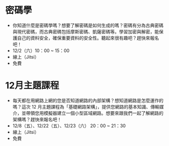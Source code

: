 # 密碼學

*   你知道什麼是密碼學嗎？想要了解密碼是如何生成的嗎？密碼有分為古典密碼與現代密碼，而古典密碼包括摩斯密碼、凱薩密碼等。學習加密與解密，能保護自己的資料安全，確保重要資料的安全性。聽起來很有趣吧？趕快來報名吧！
*   12/2（六）10：00 ~ 15：00
*   線上（Jitsi）
*   免費

# 12月主題課程

* 每天都在用網路上網的您是否知道網路的內部架構？想知道網路是怎麼運作的嗎？這次 12 月主題課程為「基礎網路架構」，提供您網路的基本知識、傳輸媒介，並帶領您用模擬器建立一個小型區域網路。想要來跟我們一起了解網路的架構嗎？趕快來報名吧！
* 12/8（五）、12/22（五）、12/23（六） 20：00 ~ 21：30
*   線上（Jitsi）
*   免費

